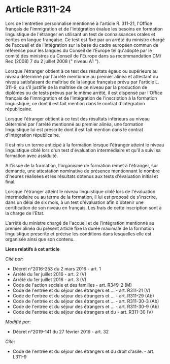 # Article R311-24

Lors de l'entretien personnalisé mentionné à l'article R. 311-21, l'Office français de l'immigration et de l'intégration
évalue les besoins en formation linguistique de l'étranger en utilisant un test de connaissances orales et écrites en langue
française. Ce test est fixé par un arrêté du ministre chargé de l'accueil et de l'intégration sur la base du cadre européen
commun de référence pour les langues du Conseil de l'Europe tel qu'adopté par le comité des ministres du Conseil de l'Europe
dans sa recommandation CM/ Rec (2008) 7 du 2 juillet 2008 (" niveau A1 "). 

Lorsque l'étranger obtient à ce test des résultats égaux ou supérieurs au niveau déterminé par l'arrêté mentionné au premier
alinéa et attestant du niveau satisfaisant de maîtrise de la langue française prévu par l'article L. 311-9, ou s'il justifie
de la maîtrise de ce niveau par la production de diplômes ou de tests prévus par le même arrêté, il est dispensé par l'Office
français de l'immigration et de l'intégration de l'inscription à la formation linguistique, ce dont il est fait mention dans
le contrat d'intégration républicaine. 

Lorsque l'étranger obtient à ce test des résultats inférieurs au niveau déterminé par l'arrêté mentionné au premier alinéa,
une formation linguistique lui est prescrite dont il est fait mention dans le contrat d'intégration républicaine. 

Il est mis un terme anticipé à la formation lorsque l'étranger atteint le niveau linguistique ciblé lors d'un test
d'évaluation intermédiaire et qu'il a suivi sa formation avec assiduité. 

A l'issue de la formation, l'organisme de formation remet à l'étranger, sur demande, une attestation nominative de présence
mentionnant le nombre d'heures réalisées et les résultats obtenus aux tests d'évaluation initial et final. 

Lorsque l'étranger atteint le niveau linguistique ciblé lors de l'évaluation intermédiaire ou au terme de la formation, il
lui est proposé de s'inscrire, dans un délai de six mois, à un test d'évaluation afin d'obtenir une certification de son
niveau en français. Les frais de cette inscription sont à la charge de l'Etat. 

L'arrêté du ministre chargé de l'accueil et de l'intégration mentionné au premier alinéa du présent article fixe la durée
maximale de la formation linguistique prescrite et précise les conditions dans lesquelles elle est organisée ainsi que son
contenu.

**Liens relatifs à cet article**

_Cité par_:

  - Décret n°2016-253 du 2 mars 2016 - art. 1
  - Arrêté du 1er juillet 2016 - art. 2 (V)
  - Arrêté du 1er juillet 2016 - art. 3 (V)
  - Code de l'action sociale et des familles - art. R349-2 (M)
  - Code de l'entrée et du séjour des étrangers et ... - art. R311-21 (V)
  - Code de l'entrée et du séjour des étrangers et ... - art. R311-29 (Ab)
  - Code de l'entrée et du séjour des étrangers et ... - art. R311-30-3 (Ab)
  - Code de l'entrée et du séjour des étrangers et ... - art. R311-30-9 (Ab)
  - Code de l'entrée et du séjour des étrangers et du  - art. R311-30 (V)

_Modifié par_:

  - Décret n°2019-141 du 27 février 2019 - art. 32

_Cite_:

  - Code de l'entrée et du séjour des étrangers et du droit d'asile. - art. L311-9

